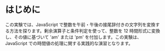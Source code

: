 # はじめに

この実験では、JavaScript で整数を午前・午後の接尾辞付きの文字列を変換する方法を探ります。剰余演算子と条件判定を使って、整数を 12 時間形式に変換し、その値に基づいて 'am' または 'pm' を付加します。この実験は、JavaScript での時間値の処理に関する実践的な演習となります。
